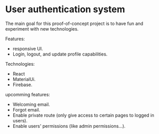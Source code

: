 # User authentication system

The main goal for this proof-of-concept project is to have fun and experiment with new technologies.

Features:
<ul>
<li>responsive UI.</li>
<li>Login, logout, and update profile capabilities.</li>
</ul>

Technologies:
<ul>
<li>React</li>
<li>MaterialUi.</li>
 <li>Firebase.</li>
</ul>
upcomming features:
            <ul>
              <li>Welcoming email.</li>
              <li>Forgot email.</li>
              <li>
                Enable private route (only give access to certain pages to
                logged in users).
              </li>
              <li>Enable users' permissions (like admin permissions...).</li>
            </ul>
